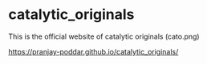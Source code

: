 # catalytic_originals
This is the official website of catalytic originals 
(cato.png)

https://pranjay-poddar.github.io/catalytic_originals/
